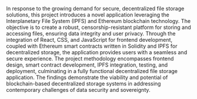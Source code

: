 In response to the growing demand for secure, decentralized file storage solutions, this project introduces a novel application leveraging the Interplanetary File System (IPFS) and Ethereum blockchain technology. The objective is to create a robust, censorship-resistant platform for storing and accessing files, ensuring data integrity and user privacy. Through the integration of React, CSS, and JavaScript for frontend development, coupled with Ethereum smart contracts written in Solidity and IPFS for decentralized storage, the application provides users with a seamless and secure experience. The project methodology encompasses frontend design, smart contract development, IPFS integration, testing, and deployment, culminating in a fully functional decentralized file storage application. The findings demonstrate the viability and potential of blockchain-based decentralized storage systems in addressing contemporary challenges of data security and sovereignty.
